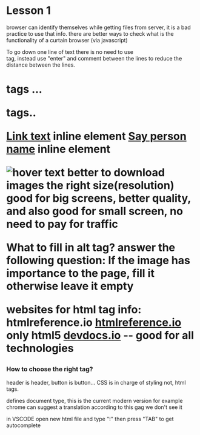 
# Lesson 1
browser can identify themselves while getting files from server, it is a bad practice to use that info. there are better ways to check what is the functionality of a curtain browser (via javascript)

To go down one line of text there is no need to use <br> tag, instead use "enter" and  comment between the lines to reduce the distance between the lines.

<h1> tags ...
<p> tags..

<a href="google">Link text</a>          inline element
<a href="mailto:mail@domain.where">Say person name</a> inline element

<img src="link to image" alt="hover text"> better to download images the right size(resolution) good for big screens, better quality, and also good for small screen, no need to pay for traffic

What to fill in alt tag?
answer the following question: If the image has importance to the page, fill it otherwise leave it empty

websites for html tag info: htmlreference.io
[htmlreference.io](https://htmlreference.io) only html5
[devdocs.io](https://devdocs.io) -- good for all technologies

### How to choose the right tag?
header is header, button is button... CSS is in charge of styling not, html tags.

<!DOCTYPE HTML>  defines document type, this is the current modern version

<html lang="en">  for example chrome can suggest a translation according to this gag

<head>   we don't see it 
    <meta charset="UTF-8">
    <meta name="viewport" content="width=device-width, initial-scale=1">
    <title>Page title, tab title</title>
<body>

in VSCODE open new html file and type "!" then press "TAB" to get autocomplete
